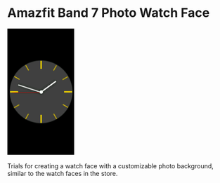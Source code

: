 # Amazfit Band 7 Photo Watch Face

![Preview](/assets/band7/preview.png)

Trials for creating a watch face with a customizable photo background, similar to the watch faces in the store.
